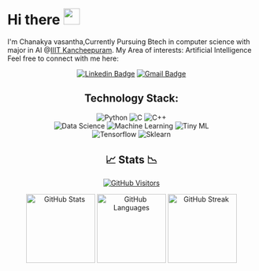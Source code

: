 # Hi there <img src="wave.gif" width=33>

I'm Chanakya vasantha,Currently Pursuing Btech in computer science with major in AI @[IIIT Kancheepuram](https://www.iiitdm.ac.in/).
My Area of interests:
Artificial Intelligence
Feel free to connect with me here:
<div align="center">

[![Linkedin Badge](https://img.shields.io/badge/linkedin-181825?style=for-the-badge&logo=linkedin&logoColor=0A66C2&link=https://www.linkedin.com/in/chanakya-chowdary-vasantha-081a00222)](https://www.linkedin.com/in/chanakya-chowdary-vasantha-081a00222)
[![Gmail Badge](https://img.shields.io/badge/gmail-181825?style=for-the-badge&logo=gmail&logoColor=EA4335&link=mailto:chanakyavasantha@gmail.com)](chanakyavasantha@gmail.com)


## Technology Stack:
![Python](https://img.shields.io/badge/Python-3776AB?style=for-the-badge&logo=python&logoColor=white)
![C](https://img.shields.io/badge/C-00599C?style=for-the-badge&logo=c&logoColor=white)
![C++](https://img.shields.io/badge/C++-00599C?style=for-the-badge&logo=cplusplus&logoColor=white)
<br>
![Data Science](https://img.shields.io/badge/Data%20Science-3776AB?style=for-the-badge&logo=datascience&logoColor=white)
![Machine Learning](https://img.shields.io/badge/Machine%20Learning-3776AB?style=for-the-badge&logo=machinelearning&logoColor=white)
![Tiny ML](https://img.shields.io/badge/Tiny%20ML-3776AB?style=for-the-badge&logo=machinelearning&logoColor=white)
<br>
![Tensorflow](https://img.shields.io/badge/TensorFlow-3776AB?style=for-the-badge&logo=machinelearning&logoColor=white)
![Sklearn](https://img.shields.io/badge/Sklearn-3776AB?style=for-the-badge&logo=machinelearning&logoColor=white)
<br>

## 📈 Stats 📉

[![GitHub Visitors](https://api.visitorbadge.io/api/visitors?path=https%3A%2F%2Fgithub.com%2chanakyavasantha&label=profile%20views&labelColor=%231e1e2e&countColor=%23cba6f7)](https://visitorbadge.io/status?path=https%3A%2F%2Fgithub.com%2Fchanakyavasantha)


<a>
  <img height=140 src="https://github-readme-stats.vercel.app/api?username=chanakyavasantha&show_icons=true&bg_color=1e1e2e&text_color=cdd6f4&icon_color=cba6f7&title_color=94e2d5" alt="GitHub Stats">
</a>
<a>
  <img height=140 src="https://github-readme-stats.vercel.app/api/top-langs/?username=chanakyavasantha&layout=compact&exclude_repo=ADS-lab,TSP-using-GA,PR-ML-Lab&bg_color=1e1e2e&text_color=cdd6f4&icon_color=cba6f7&title_color=94e2d5" alt="GitHub Languages">
</a>

<img height=140 src="https://streak-stats.demolab.com?user=chanakyavasantha&theme=catppuccin-mocha&exclude_days=Sat%2CSun" alt="GitHub Streak">





</div>
